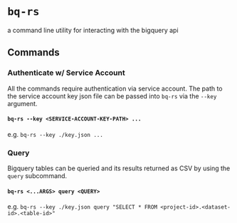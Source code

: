 # `bq-rs`

a command line utility for interacting with the bigquery api

## Commands

### Authenticate w/ Service Account

All the commands require authentication via service account. The path to the service account key json file can be passed into `bq-rs` via the `--key` argument.

#### `bq-rs --key <SERVICE-ACCOUNT-KEY-PATH> ...`

e.g. `bq-rs --key ./key.json ...`

### Query

Bigquery tables can be queried and its results returned as CSV by using the `query` subcommand.

#### `bq-rs <...ARGS> query <QUERY>`

e.g. `bq-rs --key ./key.json query "SELECT * FROM <project-id>.<dataset-id>.<table-id>"`
